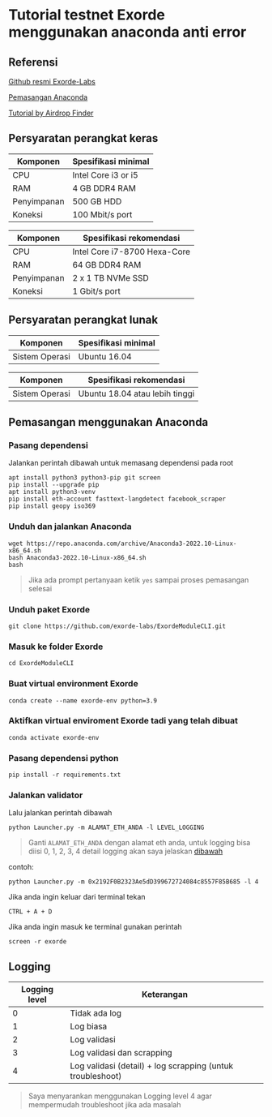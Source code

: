 # Tutorial testnet Exorde menggunakan anaconda anti error

## Referensi

[Github resmi Exorde-Labs](https://github.com/exorde-labs/ExordeModuleCLI/)

[Pemasangan Anaconda](https://docs.conda.io/projects/conda/en/latest/user-guide/install/linux.html)

[Tutorial by Airdrop Finder](https://github.com/bayy420-999/tutorial-testnet-exorde-airdropfinder/blob/main/README.md)

## Persyaratan perangkat keras

| Komponen | Spesifikasi minimal |
|----------|---------------------|
|CPU|Intel Core i3 or i5|
|RAM|4 GB DDR4 RAM|
|Penyimpanan|500 GB HDD|
|Koneksi|100 Mbit/s port|

| Komponen | Spesifikasi rekomendasi |
|----------|---------------------|
|CPU|Intel Core i7-8700 Hexa-Core|
|RAM|64 GB DDR4 RAM|
|Penyimpanan|2 x 1 TB NVMe SSD|
|Koneksi|1 Gbit/s port|

## Persyaratan perangkat lunak

| Komponen | Spesifikasi minimal |
|----------|---------------------|
|Sistem Operasi|Ubuntu 16.04|

| Komponen | Spesifikasi rekomendasi |
|----------|---------------------|
|Sistem Operasi|Ubuntu 18.04 atau lebih tinggi|


## Pemasangan menggunakan Anaconda

### Pasang dependensi

Jalankan perintah dibawah untuk memasang dependensi pada root

```
apt install python3 python3-pip git screen
pip install --upgrade pip
apt install python3-venv
pip install eth-account fasttext-langdetect facebook_scraper
pip install geopy iso369
```

### Unduh dan jalankan Anaconda

```
wget https://repo.anaconda.com/archive/Anaconda3-2022.10-Linux-x86_64.sh
bash Anaconda3-2022.10-Linux-x86_64.sh
bash
```

> Jika ada prompt pertanyaan ketik `yes` sampai proses pemasangan selesai

### Unduh paket Exorde

```
git clone https://github.com/exorde-labs/ExordeModuleCLI.git
```

### Masuk ke folder Exorde

```
cd ExordeModuleCLI
```

### Buat virtual environment Exorde

```
conda create --name exorde-env python=3.9
```

### Aktifkan virtual enviroment Exorde tadi yang telah dibuat

```
conda activate exorde-env
```

### Pasang dependensi python

```
pip install -r requirements.txt
```

### Jalankan validator

Lalu jalankan perintah dibawah

```
python Launcher.py -m ALAMAT_ETH_ANDA -l LEVEL_LOGGING
```
> Ganti `ALAMAT_ETH_ANDA` dengan alamat eth anda, untuk logging bisa diisi 0, 1, 2, 3, 4 detail logging akan saya jelaskan [dibawah](https://github.com/ilhambyte/tutorial-tesnet-exorde-menggunakan-anaconda#logging)

contoh:

```
python Launcher.py -m 0x2192F0B2323Ae5dD399672724084c8557F85B685 -l 4
```

Jika anda ingin keluar dari terminal tekan 

```CTRL + A + D```

Jika anda ingin masuk ke terminal gunakan perintah 

```
screen -r exorde
```

## Logging

| Logging level | Keterangan |
|---------------|------------|
|0|Tidak ada log|
|1|Log biasa|
|2|Log validasi|
|3|Log validasi dan scrapping|
|4|Log validasi (detail) + log scrapping (untuk troubleshoot)

> Saya menyarankan menggunakan Logging level 4 agar mempermudah troubleshoot jika ada masalah
